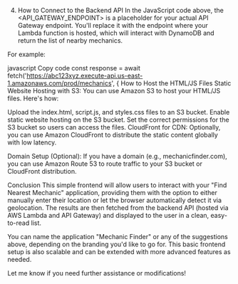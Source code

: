4. How to Connect to the Backend API
In the JavaScript code above, the <API_GATEWAY_ENDPOINT> is a placeholder for your actual API Gateway endpoint. You'll replace it with the endpoint where your Lambda function is hosted, which will interact with DynamoDB and return the list of nearby mechanics.

For example:

javascript
Copy code
const response = await fetch('https://abc123xyz.execute-api.us-east-1.amazonaws.com/prod/mechanics', {
How to Host the HTML/JS Files
Static Website Hosting with S3: You can use Amazon S3 to host your HTML/JS files. Here's how:

Upload the index.html, script.js, and styles.css files to an S3 bucket.
Enable static website hosting on the S3 bucket.
Set the correct permissions for the S3 bucket so users can access the files.
CloudFront for CDN: Optionally, you can use Amazon CloudFront to distribute the static content globally with low latency.

Domain Setup (Optional): If you have a domain (e.g., mechanicfinder.com), you can use Amazon Route 53 to route traffic to your S3 bucket or CloudFront distribution.

Conclusion
This simple frontend will allow users to interact with your "Find Nearest Mechanic" application, providing them with the option to either manually enter their location or let the browser automatically detect it via geolocation. The results are then fetched from the backend API (hosted via AWS Lambda and API Gateway) and displayed to the user in a clean, easy-to-read list.

You can name the application "Mechanic Finder" or any of the suggestions above, depending on the branding you'd like to go for. This basic frontend setup is also scalable and can be extended with more advanced features as needed.

Let me know if you need further assistance or modifications!
